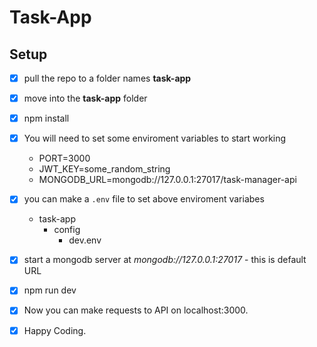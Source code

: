 # Task-App

## Setup 

- [x] pull the repo to a folder names **task-app**
- [x] move into the **task-app** folder
- [x] npm install
- [x] You will need to set some enviroment variables to start working
  - PORT=3000
  - JWT_KEY=some_random_string
  - MONGODB_URL=mongodb://127.0.0.1:27017/task-manager-api
- [x] you can make a `.env` file to set above enviroment variabes
  - task-app
    - config
      - dev.env
- [x] start a mongodb server at *mongodb://127.0.0.1:27017* - this is default URL
- [x] npm run dev
- [x] Now you can make requests to API on localhost:3000.
- [x] Happy Coding.



